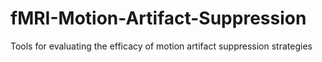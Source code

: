 # fMRI-Motion-Artifact-Suppression
Tools for evaluating the efficacy of motion artifact suppression strategies
